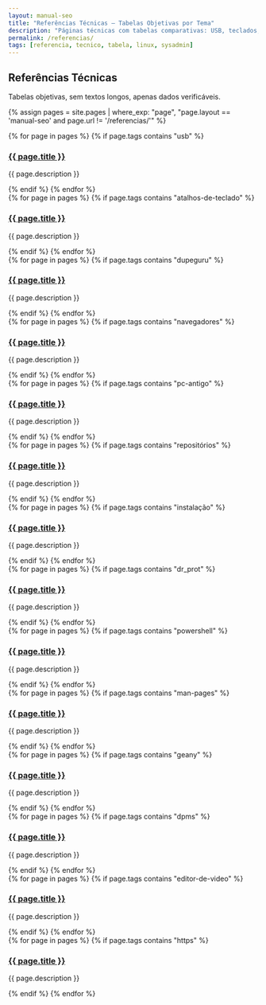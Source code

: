 ```yaml
---
layout: manual-seo
title: "Referências Técnicas — Tabelas Objetivas por Tema"
description: "Páginas técnicas com tabelas comparativas: USB, teclados, backup, init systems, pacotes."
permalink: /referencias/
tags: [referencia, tecnico, tabela, linux, sysadmin]
---
```


<section>
  <h2>Referências Técnicas</h2>
  <p>Tabelas objetivas, sem textos longos, apenas dados verificáveis.</p>

  {% assign pages = site.pages | where_exp: "page", "page.layout == 'manual-seo' and page.url != '/referencias/'" %}

  <!-- Seção: USB -->
  <div class="section">
      {% for page in pages %}
      {% if page.tags contains "usb" %}
        <div class="ref-item">
          <h3><a href="{{ page.url | relative_url }}">{{ page.title }}</a></h3>
          <p>{{ page.description }}</p>
        </div>
      {% endif %}
    {% endfor %}
  </div>

  <!-- Seção: Teclados -->
  <div class="section">
      {% for page in pages %}
      {% if page.tags contains "atalhos-de-teclado" %}
        <div class="ref-item">
          <h3><a href="{{ page.url | relative_url }}">{{ page.title }}</a></h3>
          <p>{{ page.description }}</p>
        </div>
      {% endif %}
    {% endfor %}
  </div>

<!-- Seção: Teclados -->
  <div class="section">
      {% for page in pages %}
      {% if page.tags contains "dupeguru" %}
        <div class="ref-item">
          <h3><a href="{{ page.url | relative_url }}">{{ page.title }}</a></h3>
          <p>{{ page.description }}</p>
        </div>
      {% endif %}
    {% endfor %}
  </div>
  


<!-- Seção: Teclados -->
  <div class="section">
      {% for page in pages %}
      {% if page.tags contains "navegadores" %}
        <div class="ref-item">
          <h3><a href="{{ page.url | relative_url }}">{{ page.title }}</a></h3>
          <p>{{ page.description }}</p>
        </div>
      {% endif %}
    {% endfor %}
  </div>
  
  
    
  
   
  
  <!-- Seção: Teclados -->
  <div class="section">
      {% for page in pages %}
      {% if page.tags contains "pc-antigo" %}
        <div class="ref-item">
          <h3><a href="{{ page.url | relative_url }}">{{ page.title }}</a></h3>
          <p>{{ page.description }}</p>
        </div>
      {% endif %}
    {% endfor %}
  </div>
  
  
  
  <!-- Seção: Teclados -->
  <div class="section">
      {% for page in pages %}
      {% if page.tags contains "repositórios" %}
        <div class="ref-item">
          <h3><a href="{{ page.url | relative_url }}">{{ page.title }}</a></h3>
          <p>{{ page.description }}</p>
        </div>
      {% endif %}
    {% endfor %}
  </div>
  
  
  
  <!-- Seção: Teclados -->
  <div class="section">
      {% for page in pages %}
      {% if page.tags contains "instalação" %}
        <div class="ref-item">
          <h3><a href="{{ page.url | relative_url }}">{{ page.title }}</a></h3>
          <p>{{ page.description }}</p>
        </div>
      {% endif %}
    {% endfor %}
  </div>
  
  
  
  <!-- Seção: Teclados -->
  <div class="section">
      {% for page in pages %}
      {% if page.tags contains "dr_prot" %}
        <div class="ref-item">
          <h3><a href="{{ page.url | relative_url }}">{{ page.title }}</a></h3>
          <p>{{ page.description }}</p>
        </div>
      {% endif %}
    {% endfor %}
  </div>
  
  
  
  <!-- Seção: Teclados -->
  <div class="section">
      {% for page in pages %}
      {% if page.tags contains "powershell" %}
        <div class="ref-item">
          <h3><a href="{{ page.url | relative_url }}">{{ page.title }}</a></h3>
          <p>{{ page.description }}</p>
        </div>
      {% endif %}
    {% endfor %}
  </div>
  
  <!-- Seção: Teclados -->
  <div class="section">
      {% for page in pages %}
      {% if page.tags contains "man-pages" %}
        <div class="ref-item">
          <h3><a href="{{ page.url | relative_url }}">{{ page.title }}</a></h3>
          <p>{{ page.description }}</p>
        </div>
      {% endif %}
    {% endfor %}
  </div>
  
  
  
 
  
  
   <!-- Seção: Teclados -->
  <div class="section">
      {% for page in pages %}
      {% if page.tags contains "geany" %}
        <div class="ref-item">
          <h3><a href="{{ page.url | relative_url }}">{{ page.title }}</a></h3>
          <p>{{ page.description }}</p>
        </div>
      {% endif %}
    {% endfor %}
  </div>
  
  
  
  
   <!-- Seção: Teclados -->
  <div class="section">
      {% for page in pages %}
      {% if page.tags contains "dpms" %}
        <div class="ref-item">
          <h3><a href="{{ page.url | relative_url }}">{{ page.title }}</a></h3>
          <p>{{ page.description }}</p>
        </div>
      {% endif %}
    {% endfor %}
  </div>
  
  
  
   <!-- Seção: Teclados -->
  <div class="section">
      {% for page in pages %}
      {% if page.tags contains "editor-de-video" %}
        <div class="ref-item">
          <h3><a href="{{ page.url | relative_url }}">{{ page.title }}</a></h3>
          <p>{{ page.description }}</p>
        </div>
      {% endif %}
    {% endfor %}
  </div>
  
  
   
  
  
   <!-- Seção: Teclados -->
  <div class="section">
      {% for page in pages %}
      {% if page.tags contains "https" %}
        <div class="ref-item">
          <h3><a href="{{ page.url | relative_url }}">{{ page.title }}</a></h3>
          <p>{{ page.description }}</p>
        </div>
      {% endif %}
    {% endfor %}
  </div>
  
  
  
  
  
  
  
  
  
  
  
  
  
  
  
  
  
  
  
  
  
  
  
  
  
  
  
  
  
  
  
  
  
  
  
  
  
  
  
  
  
  
  

  
  
  
  
  
  
  
  
  
  
  
  
  
  
  
  
  
  
  
  
  
  
  
  
  
  
  
  
  
  
  
  
  
  
  
  
  
  
  
  
  
  
  
